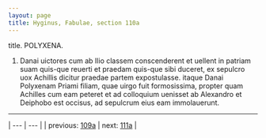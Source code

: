 ```yaml
---
layout: page
title: Hyginus, Fabulae, section 110a
---
```


title. POLYXENA.



1. Danai uictores cum ab Ilio classem conscenderent et uellent in patriam suam quis-que reuerti et praedam quis-que sibi duceret, ex sepulcro uox Achillis dicitur praedae partem expostulasse. itaque Danai Polyxenam Priami filiam, quae uirgo fuit formosissima, propter quam Achilles cum eam peteret et ad colloquium uenisset ab Alexandro et Deiphobo est occisus, ad sepulcrum eius eam immolauerunt.



---

| --- | --- |
| previous: [109a](../109a/) | next: [111a](../111a/) |
